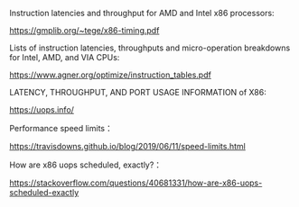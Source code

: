 Instruction latencies and throughput for AMD and Intel x86 processors:

https://gmplib.org/~tege/x86-timing.pdf

Lists of instruction latencies, throughputs and micro-operation breakdowns for Intel, AMD, and VIA CPUs:

https://www.agner.org/optimize/instruction_tables.pdf

LATENCY, THROUGHPUT, AND PORT USAGE INFORMATION of X86: 

https://uops.info/

Performance speed limits：

https://travisdowns.github.io/blog/2019/06/11/speed-limits.html

How are x86 uops scheduled, exactly?：

https://stackoverflow.com/questions/40681331/how-are-x86-uops-scheduled-exactly

